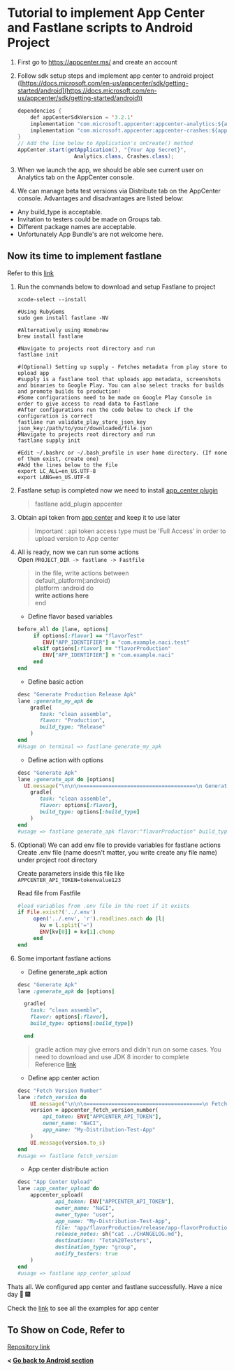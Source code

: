 # Tutorial to implement App Center and Fastlane scripts to Android Project

1. First go to https://appcenter.ms/ and create an account

2. Follow sdk setup steps and implement app center to android project  
([https://docs.microsoft.com/en-us/appcenter/sdk/getting-started/android](https://docs.microsoft.com/en-us/appcenter/sdk/getting-started/android))

    ```Java
    dependencies {
        def appCenterSdkVersion = '3.2.1'
        implementation "com.microsoft.appcenter:appcenter-analytics:${appCenterSdkVersion}"
        implementation "com.microsoft.appcenter:appcenter-crashes:${appCenterSdkVersion}"
    }
    // Add the line below to Application's onCreate() method
    AppCenter.start(getApplication(), "{Your App Secret}",
                      Analytics.class, Crashes.class);
    ```

3. When we launch the app, we should be able see current user on Analytics tab on the AppCenter console.
4. We can manage beta test versions via Distribute tab on the AppCenter console. Advantages and disadvantages are listed below:  

  - Any build_type is acceptable.
  - Invitation to testers could be made on Groups tab.
  - Different package names are acceptable.
  - Unfortunately App Bundle's are not welcome here.
  
## Now its time to implement fastlane

Refer to this [link](https://docs.fastlane.tools/getting-started/android/setup/)

1. Run the commands below to download and setup Fastlane to project

    ```shell
    xcode-select --install

    #Using RubyGems
    sudo gem install fastlane -NV

    #Alternatively using Homebrew
    brew install fastlane

    #Navigate to projects root directory and run
    fastlane init

    #(Optional) Setting up supply - Fetches metadata from play store to upload app
    #supply is a fastlane tool that uploads app metadata, screenshots and binaries to Google Play. You can also select tracks for builds and promote builds to production!
    #Some configurations need to be made on Google Play Console in order to give access to read data to Fastlane
    #After configurations run the code below to check if the configuration is correct
    fastlane run validate_play_store_json_key json_key:/path/to/your/downloaded/file.json
    #Navigate to projects root directory and run
    fastlane supply init

    #Edit ~/.bashrc or ~/.bash_profile in user home directory. (If none of them exist, create one)
    #Add the lines below to the file
    export LC_ALL=en_US.UTF-8
    export LANG=en_US.UTF-8
    ```

2. Fastlane setup is completed now we need to install [app_center plugin](https://github.com/Microsoft/fastlane-plugin-appcenter/)

    > fastlane add_plugin appcenter

3. Obtain api token from [app center](https://appcenter.ms/settings/apitokens) and keep it to use later  
    > Important : api token access type must be  'Full Access' in order to upload version to App center

4. All is ready, now we can run some actions  
    Open `PROJECT_DIR -> fastlane -> Fastfile`  
    > in the file, write actions between  
    > default_platform(:android)  
    > platform :android do  
    > **write actions here**  
    > end  

    - Define flavor based variables

    ```ruby
    before_all do |lane, options|
         if options[:flavor] == "flavorTest"
            ENV["APP_IDENTIFIER"] = "com.example.naci.test"
         elsif options[:flavor] == "flavorProduction"
            ENV["APP_IDENTIFIER"] = "com.example.naci"
         end
    end
    ```

    - Define basic action

    ```ruby
    desc "Generate Production Release Apk"
    lane :generate_my_apk do
        gradle(
           task: "clean assemble",
           flavor: "Production",
           build_type: "Release"
        )
    end
    #Usage on terminal => fastlane generate_my_apk
    ```

    - Define action with options

    ```ruby
    desc "Generate Apk"
    lane :generate_apk do |options|
      UI.message("\n\n\n=====================================\n Generate "+ options[:flavor] +" "+ options[:build_type] +" apk \n=====================================")
        gradle(
           task: "clean assemble",
           flavor: options[:flavor],
           build_type: options[:build_type]
        )
    end
    #usage => fastlane generate_apk flavor:"flavorProduction" build_type:"Release"
    ```

5. (Optional) We can add env file to provide variables for fastlane actions  
    Create .env file (name doesn't matter, you write create any file name) under project root directory  

    Create parameters inside this file like  
    `APPCENTER_API_TOKEN=tokenvalue123`  

    Read file from Fastfile

    ```ruby
    #load variables from .env file in the root if it exists
    if File.exist?('../.env')
         open('../.env', 'r').readlines.each do |l|
           kv = l.split('=')
           ENV[kv[0]] = kv[1].chomp
         end
    end
    ```

6. Some important fastlane actions
    - Define generate_apk action

    ```ruby
    desc "Generate Apk"
    lane :generate_apk do |options|

      gradle(
        task: "clean assemble",
        flavor: options[:flavor],
        build_type: options[:build_type])

      end
    ```

    > gradle action may give errors and didn't run on some cases. You need to download and use JDK 8 inorder to complete<br>Reference [link](https://github.com/google/dagger/issues/1339)

    - Define app center action

    ```ruby
    desc "Fetch Version Number"
    lane :fetch_version do
        UI.message("\n\n\n=====================================\n Fetch latest version: \n=====================================")
        version = appcenter_fetch_version_number(
            api_token: ENV["APPCENTER_API_TOKEN"],
            owner_name: "NaCI",
            app_name: "My-Distribution-Test-App"
        )
        UI.message(version.to_s)
    end
    #usage => fastlane fetch_version
    ```

    - App center distribute action

    ```ruby
    desc "App Center Upload"
    lane :app_center_upload do
        appcenter_upload(
                api_token: ENV["APPCENTER_API_TOKEN"],
                owner_name: "NaCI",
                owner_type: "user",
                app_name: "My-Distribution-Test-App",
                file: "app/flavorProduction/release/app-flavorProduction-release.apk",
                release_notes: sh("cat ../CHANGELOG.md"),
                destinations: "Teta%20Testers",
                destination_type: "group",
                notify_testers: true
        )
    end
    #usage => fastlane app_center_upload
    ```

Thats all. We configured app center and fastlane successfully. Have a nice day :whale2: :fireworks:

Check the [link](https://github.com/microsoft/fastlane-plugin-appcenter/blob/master/fastlane/Fastfile) to see all the examples for app center

## To Show on Code, Refer to

[Repository link](https://github.com/NaCI/DeploymentTestApp)

**< [Go back to Android section](../android)**
